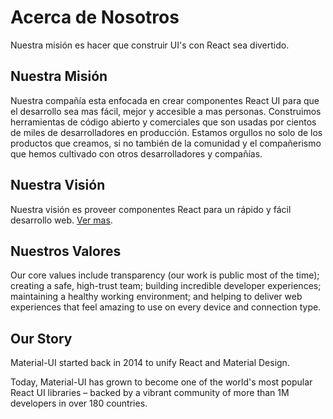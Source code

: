 # Acerca de Nosotros

<p class="description">Nuestra misión es hacer que construir UI's con React sea divertido.</p>

## Nuestra Misión

Nuestra compañía esta enfocada en crear componentes React UI para que el desarrollo sea mas fácil, mejor y accesible a mas personas. Construimos herramientas de código abierto y comerciales que son usadas por cientos de miles de desarrolladores en producción. Estamos orgullos no solo de los productos que creamos, si no también de la comunidad y el compañerismo que hemos cultivado con otros desarrolladores y compañías.

## Nuestra Visión

Nuestra visión es proveer componentes React para un rápido y fácil desarrollo web. [Ver mas](/discover-more/vision/).

## Nuestros Valores

Our core values include transparency (our work is public most of the time); creating a safe, high-trust team; building incredible developer experiences; maintaining a healthy working environment; and helping to deliver web experiences that feel amazing to use on every device and connection type.

## Our Story

Material-UI started back in 2014 to unify React and Material Design.

Today, Material-UI has grown to become one of the world's most popular React UI libraries – backed by a vibrant community of more than 1M developers in over 180 countries.
